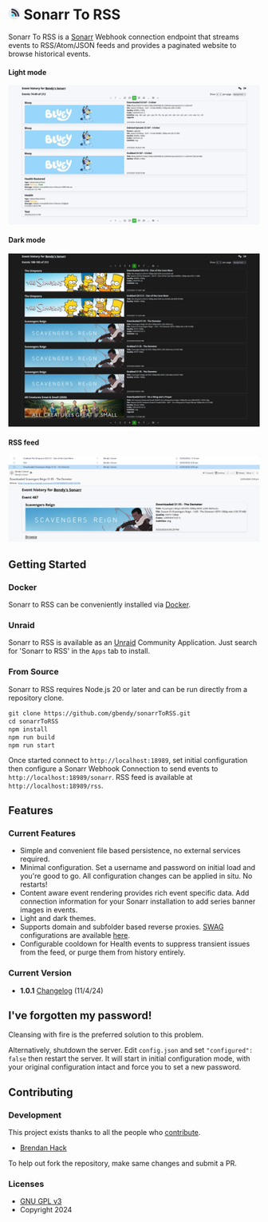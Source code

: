 # <img width="24px" src="./img/sonarrToRSS.png" alt="Sonarr To RSS"></img> Sonarr To RSS

Sonarr To RSS is a [Sonarr](https://sonarr.tv/ "Sonarr") Webhook connection endpoint that streams
events to RSS/Atom/JSON feeds and provides a paginated website to browse historical events.

#### Light mode
[![Light mode](img/lightMode.png)](https://raw.githubusercontent.com/gbendy/sonarrToRSS/main/img/lightMode.png)

#### Dark mode
[![Dark mode](img/darkMode.png)](https://raw.githubusercontent.com/gbendy/sonarrToRSS/main/img/darkMode.png)

#### RSS feed
[![RSS feed](img/feed.png)](https://raw.githubusercontent.com/gbendy/sonarrToRSS/main/img/feed.png)

## Getting Started

### Docker

Sonarr to RSS can be conveniently installed via [Docker](https://hub.docker.com/r/gbendy/sonarrtorss
"Docker").

### Unraid

Sonarr to RSS is available as an [Unraid](https://unraid.net "Unraid") Community Application. Just
search for 'Sonarr to RSS' in the `Apps` tab to install.

### From Source

Sonarr to RSS requires Node.js 20 or later and can be run directly from a repository clone.

```
git clone https://github.com/gbendy/sonarrToRSS.git
cd sonarrToRSS
npm install
npm run build
npm run start
```

Once started connect to `http://localhost:18989`, set initial configuration then configure a Sonarr
Webhook Connection to send events to `http://localhost:18989/sonarr`. RSS feed is available at
`http://localhost:18989/rss`.

## Features

### Current Features

- Simple and convenient file based persistence, no external services required.
- Minimal configuration. Set a username and password on initial load and you're good to go. All
  configuration changes can be applied in situ. No restarts!
- Content aware event rendering provides rich event specific data. Add connection information for
  your Sonarr installation to add series banner images in events.
- Light and dark themes.
- Supports domain and subfolder based reverse proxies.
  [SWAG](https://docs.linuxserver.io/general/swag "SWAG") configurations are available
  [here](https://github.com/gbendy/sonarrToRSS/tree/main/swag "Swag configuration files").
- Configurable cooldown for Health events to suppress transient issues from the feed, or purge them
  from history entirely.

### Current Version
- **1.0.1** [Changelog](CHANGELOG.md) (11/4/24)

## I've forgotten my password!

Cleansing with fire is the preferred solution to this problem.

Alternatively, shutdown the server. Edit `config.json` and set `"configured": false` then restart
the server. It will start in initial configuration mode, with your original configuration intact and
force you to set a new password.

## Contributing

### Development

This project exists thanks to all the people who
[contribute](https://github.com/gbendy/sonarrToRSS/graphs/contributors "Contributers").

- [Brendan Hack](https://github.com/gbendy "Brendan Hack")

To help out fork the repository, make same changes and submit a PR.

### Licenses

- [GNU GPL v3](http://www.gnu.org/licenses/gpl.html)
- Copyright 2024
